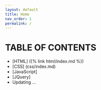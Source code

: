 ```yaml
---
layout: default
title: Home
nav_order: 1
permalink: /
---
```

# TABLE OF CONTENTS
* [HTML] ({% link html/index.md %})
* [CSS] (css/index.md)
* [JavaScript]
* [JQuery]
* Updating ...
